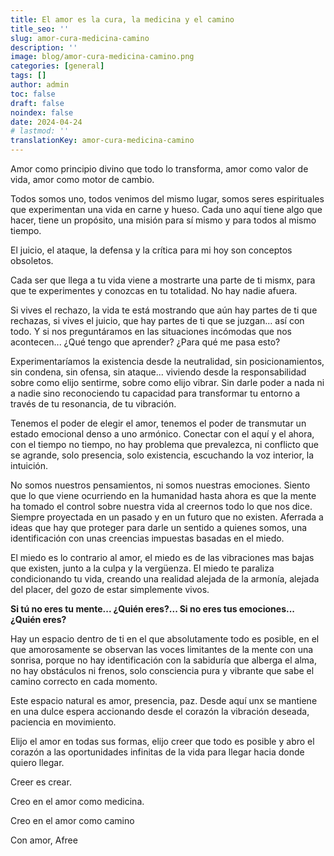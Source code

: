 ```yaml
---
title: El amor es la cura, la medicina y el camino
title_seo: ''
slug: amor-cura-medicina-camino
description: ''
image: blog/amor-cura-medicina-camino.png
categories: [general]
tags: []
author: admin
toc: false
draft: false
noindex: false
date: 2024-04-24
# lastmod: ''
translationKey: amor-cura-medicina-camino
---
```


Amor como principio divino que todo lo transforma, amor como valor de vida, amor como motor de cambio.

Todos somos uno, todos venimos del mismo lugar, somos seres espirituales que experimentan una vida en carne y hueso. Cada uno aquí tiene algo que hacer, tiene un propósito, una misión para sí mismo y para todos al mismo tiempo.

El juicio, el ataque, la defensa y la crítica para mi hoy son conceptos obsoletos.

Cada ser que llega a tu vida viene a mostrarte una parte de ti mismx, para que te experimentes y conozcas en tu totalidad. No hay nadie afuera.

Si vives el rechazo, la vida te está mostrando que aún hay partes de ti que rechazas, si vives el juicio, que hay partes de ti que se juzgan... así con todo. Y si nos preguntáramos en las situaciones incómodas que nos acontecen... ¿Qué tengo que aprender? ¿Para qué me pasa esto?

Experimentaríamos la existencia desde la neutralidad, sin posicionamientos, sin condena, sin ofensa, sin ataque... viviendo desde la responsabilidad sobre como elijo sentirme, sobre como elijo vibrar. Sin darle poder a nada ni a nadie sino reconociendo tu capacidad para transformar tu entorno a través de tu resonancia, de tu vibración.

Tenemos el poder de elegir el amor, tenemos el poder de transmutar un estado emocional denso a uno armónico. Conectar con el aquí y el ahora, con el tiempo no tiempo,
no hay problema que prevalezca, ni conflicto que se agrande, solo presencia, solo existencia, escuchando la voz interior, la intuición.

No somos nuestros pensamientos, ni somos nuestras emociones. Siento que lo que viene ocurriendo en la humanidad hasta ahora es que la mente ha tomado el control
sobre nuestra vida al creernos todo lo que nos dice. Siempre proyectada en un pasado y en un futuro que no existen. Aferrada a ideas que hay que proteger para darle un sentido a quienes somos, una identificación con unas creencias impuestas basadas en el miedo.

El miedo es lo contrario al amor, el miedo es de las vibraciones mas bajas que existen, junto a la culpa y la vergüenza. El miedo te paraliza condicionando tu vida, creando una realidad alejada de la armonía, alejada del placer, del gozo de estar simplemente vivos.

**Si tú no eres tu mente... ¿Quién eres?... Si no eres tus emociones... ¿Quién eres?**

Hay un espacio dentro de ti en el que absolutamente todo es posible, en el que amorosamente se observan las voces limitantes de la mente con una sonrisa, porque no hay identificación con la sabiduría que alberga el alma, no hay obstáculos ni frenos, solo consciencia pura y vibrante que sabe el camino correcto en cada momento.

Este espacio natural es amor, presencia, paz. Desde aquí unx se mantiene en una dulce espera accionando desde el corazón la vibración deseada, paciencia en movimiento.

Elijo el amor en todas sus formas, elijo creer que todo es posible y abro el corazón a las oportunidades infinitas de la vida para llegar hacia donde quiero llegar.

Creer es crear.

Creo en el amor como medicina.

Creo en el amor como camino

Con amor, Afree
